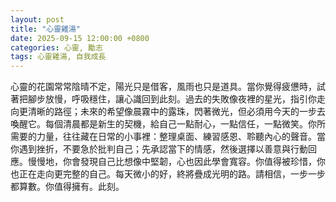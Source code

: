 ```yaml
---
layout: post
title: "心靈雞湯"
date: 2025-09-15 12:00:00 +0800
categories: 心靈, 勵志
tags: 心靈雞湯, 自我成長
---
```


心靈的花園常常陰晴不定，陽光只是借客，風雨也只是道具。當你覺得疲憊時，試著把腳步放慢，呼吸穩住，讓心識回到此刻。過去的失敗像夜裡的星光，指引你走向更清晰的路徑；未來的希望像晨霧中的露珠，閃著微光，但必須用今天的一步去喚醒它。每個清晨都是新生的契機，給自己一點耐心，一點信任，一點微笑。你所需要的力量，往往藏在日常的小事裡：整理桌面、練習感恩、聆聽內心的聲音。當你遇到挫折，不要急於批判自己；先承認當下的情感，然後選擇以善意與行動回應。慢慢地，你會發現自己比想像中堅韌，心也因此學會寬容。你值得被珍惜，你也正在走向更完整的自己。每天微小的好，終將疊成光明的路。請相信，一步一步都算數。你值得擁有。此刻。